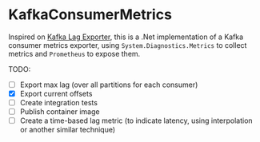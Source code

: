 # KafkaConsumerMetrics

Inspired on [Kafka Lag Exporter](https://github.com/seglo/kafka-lag-exporter), this is a .Net implementation of a Kafka consumer metrics exporter, using `System.Diagnostics.Metrics` to collect metrics and `Prometheus` to expose them.

TODO:

- [ ] Export max lag (over all partitions for each consumer)
- [X] Export current offsets
- [ ] Create integration tests
- [ ] Publish container image
- [ ] Create a time-based lag metric (to indicate latency, using interpolation or another similar technique)
